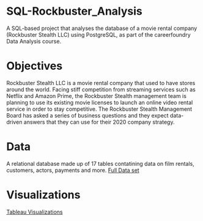 # SQL-Rockbuster_Analysis
A SQL-based project that analyses the database of a movie rental company (Rockbuster Stealth LLC) using PostgreSQL, as part of the careerfoundry Data Analysis course.

# Objectives
Rockbuster Stealth LLC is a movie rental company that used to have stores around the
world. Facing stiff competition from streaming services such as Netflix and Amazon Prime,
the Rockbuster Stealth management team is planning to use its existing movie licenses to
launch an online video rental service in order to stay competitive.
The Rockbuster Stealth Management Board has asked a series of business questions and
they expect data-driven answers that they can use for their 2020 company strategy.

# Data 
A relational database made up of 17 tables contatining data on film rentals, customers, actors, payments and more. 
[Full Data set](http://www.postgresqltutorial.com/wp-content/uploads/2019/05/dvdrental.zip)
# Visualizations
[Tableau Visualizations](https://public.tableau.com/app/profile/feyrouz.gousmi)

